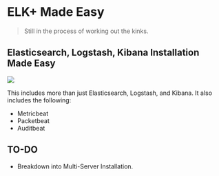 # ELK+ Made Easy

> Still in the process of working out the kinks.

## Elasticsearch, Logstash, Kibana Installation Made Easy

![](https://www.wpclipart.com/animals/E/cartoon_elk.png)

This includes more than just Elasticsearch, Logstash, and Kibana. It also includes the following:
- Metricbeat
- Packetbeat
- Auditbeat

## TO-DO
- Breakdown into Multi-Server Installation.
